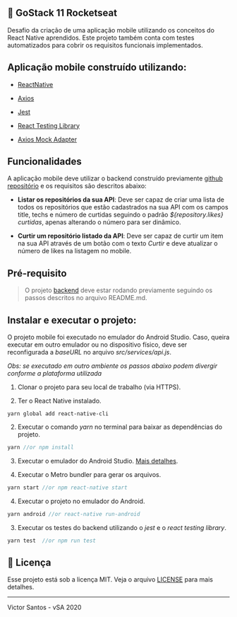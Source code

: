 ## :rocket: GoStack 11 Rocketseat

Desafio da criação de uma aplicação mobile utilizando os conceitos do React Native aprendidos. Este projeto também conta com testes automatizados para cobrir os requisitos funcionais implementados.

## Aplicação mobile construído utilizando:

- [ReactNative](https://reactnative.dev/)

- [Axios](https://www.npmjs.com/package/axios)

- [Jest](https://jestjs.io/)

- [React Testing Library](https://testing-library.com/docs/react-testing-library/intro)

- [Axios Mock Adapter](https://www.npmjs.com/package/axios-mock-adapter)

## Funcionalidades

A aplicação mobile deve utilizar o backend construído previamente [github repositório](https://github.com/brvictorsa/desafio-conceitos-nodejs) e os requisitos são descritos abaixo:

* **Listar os repositórios da sua API**: Deve ser capaz de criar uma lista de todos os repositórios que estão cadastrados na sua API com os campos title, techs e número de curtidas seguindo o padrão *${repository.likes} curtidas*, apenas alterando o número para ser dinâmico.

* **Curtir um repositório listado da API**: Deve ser capaz de curtir um item na sua API através de um botão com o texto *Curtir* e deve atualizar o número de likes na listagem no mobile.

## Pré-requisito 

> O projeto [backend](https://github.com/brvictorsa/desafio-conceitos-nodejs) deve estar rodando previamente seguindo os passos descritos no arquivo README.md.

## Instalar e executar o projeto: 

O projeto mobile foi executado no emulador do Android Studio. Caso, queira executar em outro emulador ou no dispositivo físico, deve ser reconfigurada a *baseURL* no arquivo *src/services/api.js*. 

*Obs: se executado em outro ambiente os passos abaixo podem divergir conforme a plataforma utilizada*

1. Clonar o projeto para seu local de trabalho (via HTTPS).

2. Ter o React Native instalado.

```
yarn global add react-native-cli
```

2. Executar o comando *yarn* no terminal para baixar as dependências do projeto.
```js
yarn //or npm install
```

3. Executar o emulador do Android Studio. [Mais detalhes](https://react-native.rocketseat.dev/android/linux). 

4. Executar o Metro bundler para gerar os arquivos.
```js
yarn start //or npm react-native start
```

4. Executar o projeto no emulador do Android.
```js
yarn android //or react-native run-android
```

3. Executar os testes do backend utilizando o *jest* e o *react testing library*.
```js
yarn test  //or npm run test
```

## :memo: Licença

Esse projeto está sob a licença MIT. Veja o arquivo [LICENSE](LICENSE.md) para mais detalhes.

---

Victor Santos - vSA 2020